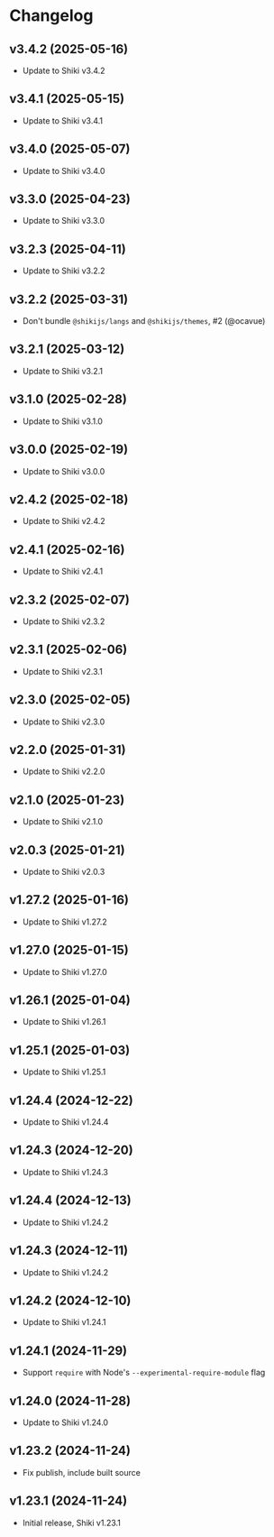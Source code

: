 # Changelog

## v3.4.2 (2025-05-16)

- Update to Shiki v3.4.2

## v3.4.1 (2025-05-15)

- Update to Shiki v3.4.1

## v3.4.0 (2025-05-07)

- Update to Shiki v3.4.0

## v3.3.0 (2025-04-23)

- Update to Shiki v3.3.0

## v3.2.3 (2025-04-11)

- Update to Shiki v3.2.2

## v3.2.2 (2025-03-31)

- Don't bundle `@shikijs/langs` and `@shikijs/themes`, #2 (@ocavue)

## v3.2.1 (2025-03-12)

- Update to Shiki v3.2.1

## v3.1.0 (2025-02-28)

- Update to Shiki v3.1.0

## v3.0.0 (2025-02-19)

- Update to Shiki v3.0.0

## v2.4.2 (2025-02-18)

- Update to Shiki v2.4.2

## v2.4.1 (2025-02-16)

- Update to Shiki v2.4.1

## v2.3.2 (2025-02-07)

- Update to Shiki v2.3.2

## v2.3.1 (2025-02-06)

- Update to Shiki v2.3.1

## v2.3.0 (2025-02-05)

- Update to Shiki v2.3.0

## v2.2.0 (2025-01-31)

- Update to Shiki v2.2.0

## v2.1.0 (2025-01-23)

- Update to Shiki v2.1.0

## v2.0.3 (2025-01-21)

- Update to Shiki v2.0.3

## v1.27.2 (2025-01-16)

- Update to Shiki v1.27.2

## v1.27.0 (2025-01-15)

- Update to Shiki v1.27.0

## v1.26.1 (2025-01-04)

- Update to Shiki v1.26.1

## v1.25.1 (2025-01-03)

- Update to Shiki v1.25.1

## v1.24.4 (2024-12-22)

- Update to Shiki v1.24.4

## v1.24.3 (2024-12-20)

- Update to Shiki v1.24.3

## v1.24.4 (2024-12-13)

- Update to Shiki v1.24.2

## v1.24.3 (2024-12-11)

- Update to Shiki v1.24.2

## v1.24.2 (2024-12-10)

- Update to Shiki v1.24.1

## v1.24.1 (2024-11-29)

- Support `require` with Node's `--experimental-require-module` flag

## v1.24.0 (2024-11-28)

- Update to Shiki v1.24.0

## v1.23.2 (2024-11-24)

- Fix publish, include built source

## v1.23.1 (2024-11-24)

- Initial release, Shiki v1.23.1
